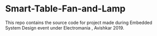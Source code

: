 # Smart-Table-Fan-and-Lamp
This repo contains the source code for project made during Embedded System Design event under Electromania , Avishkar 2019.
